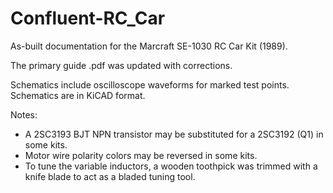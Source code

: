 # Confluent-RC_Car
 As-built documentation for the Marcraft SE-1030 RC Car Kit (1989).

 The primary guide .pdf was updated with corrections.
 
 Schematics include oscilloscope waveforms for marked test points. Schematics are in KiCAD format.

 Notes:
 - A 2SC3193 BJT NPN transistor may be substituted for a 2SC3192 (Q1) in some kits.
 - Motor wire polarity colors may be reversed in some kits.
 - To tune the variable inductors, a wooden toothpick was trimmed with a knife blade to act as a bladed tuning tool.

 
